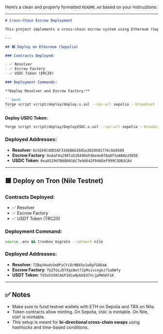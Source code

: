 Here’s a clean and properly formatted `README.md` based on your instructions:

---

````markdown
# Cross-Chain Escrow Deployment

This project implements a cross-chain escrow system using Ethereum (Sepolia testnet) and Tron (Nile testnet), allowing secure token transfers between chains.

---

## 🟩 Deploy on Ethereum (Sepolia)

### Contracts Deployed:

- ✅ Resolver
- ✅ Escrow Factory
- ✅ USDC Token (ERC20)

### Deployment Commands:

**Deploy Resolver and Escrow Factory:**

```bash
forge script script/deploy/deploy.s.sol --rpc-url sepolia --broadcast --verify -vvvv
```
````

**Deploy USDC Token:**

```bash
forge script script/deploy/DeployUSDC.s.sol --rpc-url sepolia --broadcast -vvvv
```

### Deployed Addresses:

- **Resolver**: `0x5E69CdDD16F334EB662601e2020501776cbb0589`
- **Escrow Factory**: `0xAaF4a298fa52649DeFdbe4e8f8a0f5eAB8e2985E`
- **USDC Token**: `0xaA329d7B6B8016C7e94642FD46EeF999C5DB3CAd`

---

## 🟥 Deploy on Tron (Nile Testnet)

### Contracts Deployed:

- ✅ Resolver
- ✅ Escrow Factory
- ✅ USDT Token (TRC20)

### Deployment Command:

```bash
source .env && tronbox migrate --network nile
```

### Deployed Addresses:

- **Resolver**: `TZBq34odoSm8PyCYi8rNB45o1w9gfGADaA`
- **Escrow Factory**: `TUZTGLzD7XqiNet7JpMsivcegkz71a8Wfy`
- **USDT Token**: `TV5o5VX8CAGP18CwHpbbEd7VcjpRWSKFiK`

---

## ✅ Notes

- Make sure to fund testnet wallets with ETH on Sepolia and TRX on Nile.
- Token contracts allow minting. On Sepolia, `USDC` is mintable. On Nile, `USDT` is mintable.
- This setup is meant for **bi-directional cross-chain swaps** using hashlocks and time-based conditions.

```

```
